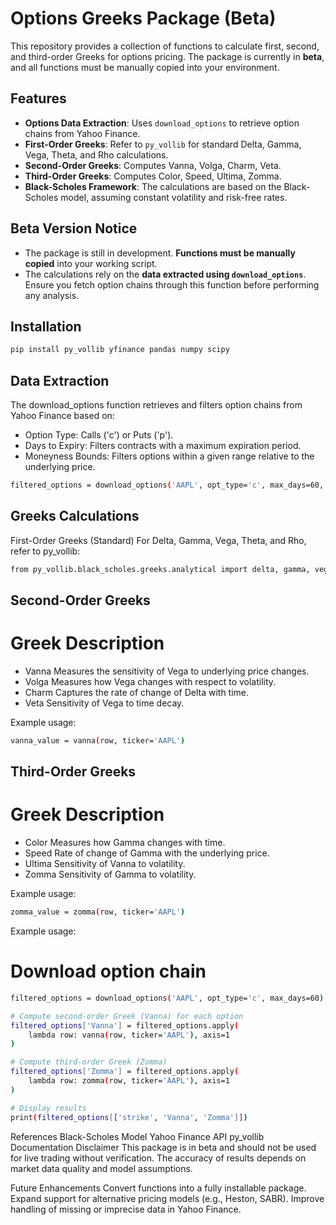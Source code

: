 # Options Greeks Package (Beta)

This repository provides a collection of functions to calculate first, second, and third-order Greeks for options pricing. The package is currently in **beta**, and all functions must be manually copied into your environment. 

## Features

- **Options Data Extraction**: Uses `download_options` to retrieve option chains from Yahoo Finance.
- **First-Order Greeks**: Refer to `py_vollib` for standard Delta, Gamma, Vega, Theta, and Rho calculations.
- **Second-Order Greeks**: Computes Vanna, Volga, Charm, Veta.
- **Third-Order Greeks**: Computes Color, Speed, Ultima, Zomma.
- **Black-Scholes Framework**: The calculations are based on the Black-Scholes model, assuming constant volatility and risk-free rates.

## Beta Version Notice

- The package is still in development. **Functions must be manually copied** into your working script.
- The calculations rely on the **data extracted using `download_options`**. Ensure you fetch option chains through this function before performing any analysis.

## Installation

```bash
pip install py_vollib yfinance pandas numpy scipy
```

## Data Extraction
The download_options function retrieves and filters option chains from Yahoo Finance based on:
 - Option Type: Calls ('c') or Puts ('p').
- Days to Expiry: Filters contracts with a maximum expiration period.
- Moneyness Bounds: Filters options within a given range relative to the underlying price.

```bash
filtered_options = download_options('AAPL', opt_type='c', max_days=60, lower_moneyness=0.95, upper_moneyness=1.05)
```

## Greeks Calculations
First-Order Greeks (Standard)
For Delta, Gamma, Vega, Theta, and Rho, refer to py_vollib:

```bash
from py_vollib.black_scholes.greeks.analytical import delta, gamma, vega, theta, rho
```

## Second-Order Greeks
 # Greek	Description
- Vanna	Measures the sensitivity of Vega to underlying price changes.
- Volga	Measures how Vega changes with respect to volatility.
- Charm	Captures the rate of change of Delta with time.
- Veta	Sensitivity of Vega to time decay.

Example usage:
```bash
vanna_value = vanna(row, ticker='AAPL')
```

## Third-Order Greeks
 # Greek	Description
- Color	Measures how Gamma changes with time.
- Speed	Rate of change of Gamma with the underlying price.
- Ultima	Sensitivity of Vanna to volatility.
- Zomma	Sensitivity of Gamma to volatility.

Example usage:
```bash
zomma_value = zomma(row, ticker='AAPL')
```
Example usage:

# Download option chain
```bash
filtered_options = download_options('AAPL', opt_type='c', max_days=60)

# Compute second-order Greek (Vanna) for each option
filtered_options['Vanna'] = filtered_options.apply(
    lambda row: vanna(row, ticker='AAPL'), axis=1
)

# Compute third-order Greek (Zomma)
filtered_options['Zomma'] = filtered_options.apply(
    lambda row: zomma(row, ticker='AAPL'), axis=1
)

# Display results
print(filtered_options[['strike', 'Vanna', 'Zomma']])
```

References
Black-Scholes Model
Yahoo Finance API
py_vollib Documentation
Disclaimer
This package is in beta and should not be used for live trading without verification. The accuracy of results depends on market data quality and model assumptions.

Future Enhancements
Convert functions into a fully installable package.
Expand support for alternative pricing models (e.g., Heston, SABR).
Improve handling of missing or imprecise data in Yahoo Finance.
